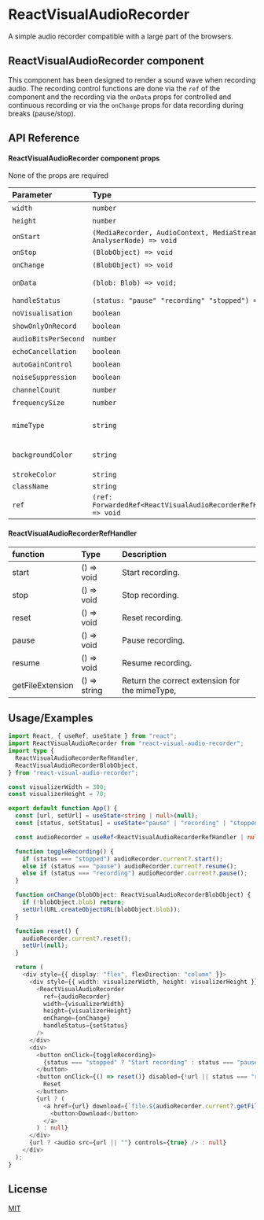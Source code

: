 # ReactVisualAudioRecorder

A simple audio recorder compatible with a large part of the browsers.

## ReactVisualAudioRecorder component

This component has been designed to render a sound wave when recording audio.
The recording control functions are done via the `ref` of the component and the recording via the `onData` props for controlled and continuous recording or via the `onChange` props for data recording during breaks (pause/stop).

## API Reference

#### ReactVisualAudioRecorder component props

None of the props are required

| Parameter            | Type                                                               | Default                    | Description                                                                                       |
| :------------------- | :----------------------------------------------------------------- | :------------------------- | :------------------------------------------------------------------------------------------------ |
| `width`              | `number`                                                           | 640                        | Width of the canvas.                                                                              |
| `height`             | `number`                                                           | 100                        | Height of the canvas.                                                                             |
| `onStart`            | `(MediaRecorder, AudioContext, MediaStream, AnalyserNode) => void` |                            | Called when the recording is started                                                              |
| `onStop`             | `(BlobObject) => void`                                             |                            | Called when the recording is stopped.                                                             |
| `onChange`           | `(BlobObject) => void`                                             |                            | Called when the recording is stopped or paused.                                                   |
| `onData`             | `(blob: Blob) => void;`                                            |                            | Called during the recording. Sending all chunks as blob during the recording.                     |
| `handleStatus`       | `(status: "pause" "recording" "stopped") => void`                  |                            | Function that handle status of the recording instance.                                            |
| `noVisualisation`    | `boolean`                                                          | false                      | Show visualisation canvas.                                                                        |
| `showOnlyOnRecord`   | `boolean`                                                          | false                      | Show visualisation only if microphone is recording.                                               |
| `audioBitsPerSecond` | `number`                                                           | 128000                     | Quality of the recording in bytes/second.                                                         |
| `echoCancellation`   | `boolean`                                                          | true                       | Reduces the echo of the recording.                                                                |
| `autoGainControl`    | `boolean`                                                          | true                       | Control circuit in an amplifier or a chain of amplifiers.                                         |
| `noiseSuppression`   | `boolean`                                                          | true                       | Suppresses background noise of the recording.                                                     |
| `channelCount`       | `number`                                                           | 2                          | Number of channels recorded. Default is left/right for a stereo recording.                        |
| `frequencySize`      | `number`                                                           | 512                        | Sine wave spacing.                                                                                |
| `mimeType`           | `string`                                                           | Depend of browser          | https://developer.mozilla.org/en-US/docs/Web/HTTP/Basics_of_HTTP/MIME_types#audio_and_video_types |
| `backgroundColor`    | `string`                                                           | `rgba(255, 255, 255, 0.5)` | BackgroundColor of the curve.                                                                     |
| `strokeColor`        | `string`                                                           | `#000000                   | Color of the curve.                                                                               |
| `className`          | `string`                                                           |                            |                                                                                                   |
| `ref`                | `(ref: ForwardedRef<ReactVisualAudioRecorderRefHandler>) => void`  |                            | Refs of the internal component functions. Setted with `useImperativeHandle`.                      |

#### ReactVisualAudioRecorderRefHandler

| function         | Type         | Description                                    |
| :--------------- | :----------- | :--------------------------------------------- |
| start            | () => void   | Start recording.                               |
| stop             | () => void   | Stop recording.                                |
| reset            | () => void   | Reset recording.                               |
| pause            | () => void   | Pause recording.                               |
| resume           | () => void   | Resume recording.                              |
| getFileExtension | () => string | Return the correct extension for the mimeType, |

## Usage/Examples

```typescript
import React, { useRef, useState } from "react";
import ReactVisualAudioRecorder from "react-visual-audio-recorder";
import type {
  ReactVisualAudioRecorderRefHandler,
  ReactVisualAudioRecorderBlobObject,
} from "react-visual-audio-recorder";

const visualizerWidth = 300;
const visualizerHeight = 70;

export default function App() {
  const [url, setUrl] = useState<string | null>(null);
  const [status, setStatus] = useState<"pause" | "recording" | "stopped">("stopped");

  const audioRecorder = useRef<ReactVisualAudioRecorderRefHandler | null>(null);

  function toggleRecording() {
    if (status === "stopped") audioRecorder.current?.start();
    else if (status === "pause") audioRecorder.current?.resume();
    else if (status === "recording") audioRecorder.current?.pause();
  }

  function onChange(blobObject: ReactVisualAudioRecorderBlobObject) {
    if (!blobObject.blob) return;
    setUrl(URL.createObjectURL(blobObject.blob));
  }

  function reset() {
    audioRecorder.current?.reset();
    setUrl(null);
  }

  return (
    <div style={{ display: "flex", flexDirection: "column" }}>
      <div style={{ width: visualizerWidth, height: visualizerHeight }}>
        <ReactVisualAudioRecorder
          ref={audioRecorder}
          width={visualizerWidth}
          height={visualizerHeight}
          onChange={onChange}
          handleStatus={setStatus}
        />
      </div>
      <div>
        <button onClick={toggleRecording}>
          {status === "stopped" ? "Start recording" : status === "pause" ? "Resume" : "Pause"}
        </button>
        <button onClick={() => reset()} disabled={!url || status === "recording"}>
          Reset
        </button>
        {url ? (
          <a href={url} download={`file.${audioRecorder.current?.getFileExtension() || "ogg"}`}>
            <button>Download</button>
          </a>
        ) : null}
      </div>
      {url ? <audio src={url || ""} controls={true} /> : null}
    </div>
  );
}
```

## License

[MIT](https://choosealicense.com/licenses/mit/)
